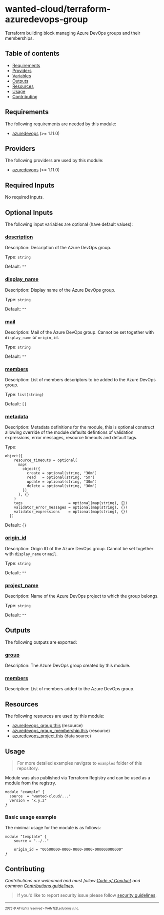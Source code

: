 <!-- BEGIN_TF_DOCS -->
# wanted-cloud/terraform-azuredevops-group

Terraform building block managing Azure DevOps groups and their memberships.

## Table of contents

- [Requirements](#requirements)
- [Providers](#providers)
- [Variables](#inputs)
- [Outputs](#outputs)
- [Resources](#resources)
- [Usage](#usage)
- [Contributing](#contributing)

## Requirements

The following requirements are needed by this module:

- <a name="requirement_azuredevops"></a> [azuredevops](#requirement\_azuredevops) (>= 1.11.0)

## Providers

The following providers are used by this module:

- <a name="provider_azuredevops"></a> [azuredevops](#provider\_azuredevops) (>= 1.11.0)

## Required Inputs

No required inputs.

## Optional Inputs

The following input variables are optional (have default values):

### <a name="input_description"></a> [description](#input\_description)

Description: Description of the Azure DevOps group.

Type: `string`

Default: `""`

### <a name="input_display_name"></a> [display\_name](#input\_display\_name)

Description: Display name of the Azure DevOps group.

Type: `string`

Default: `""`

### <a name="input_mail"></a> [mail](#input\_mail)

Description: Mail of the Azure DevOps group. Cannot be set together with `display_name` or `origin_id`.

Type: `string`

Default: `""`

### <a name="input_members"></a> [members](#input\_members)

Description: List of members descriptors to be added to the Azure DevOps group.

Type: `list(string)`

Default: `[]`

### <a name="input_metadata"></a> [metadata](#input\_metadata)

Description: Metadata definitions for the module, this is optional construct allowing override of the module defaults defintions of validation expressions, error messages, resource timeouts and default tags.

Type:

```hcl
object({
    resource_timeouts = optional(
      map(
        object({
          create = optional(string, "30m")
          read   = optional(string, "5m")
          update = optional(string, "30m")
          delete = optional(string, "30m")
        })
      ), {}
    )
    tags                     = optional(map(string), {})
    validator_error_messages = optional(map(string), {})
    validator_expressions    = optional(map(string), {})
  })
```

Default: `{}`

### <a name="input_origin_id"></a> [origin\_id](#input\_origin\_id)

Description: Origin ID of the Azure DevOps group. Cannot be set together with `display_name` or `mail`.

Type: `string`

Default: `""`

### <a name="input_project_name"></a> [project\_name](#input\_project\_name)

Description: Name of the Azure DevOps project to which the group belongs.

Type: `string`

Default: `""`

## Outputs

The following outputs are exported:

### <a name="output_group"></a> [group](#output\_group)

Description: The Azure DevOps group created by this module.

### <a name="output_members"></a> [members](#output\_members)

Description: List of members added to the Azure DevOps group.

## Resources

The following resources are used by this module:

- [azuredevops_group.this](https://registry.terraform.io/providers/microsoft/azuredevops/latest/docs/resources/group) (resource)
- [azuredevops_group_membership.this](https://registry.terraform.io/providers/microsoft/azuredevops/latest/docs/resources/group_membership) (resource)
- [azuredevops_project.this](https://registry.terraform.io/providers/microsoft/azuredevops/latest/docs/data-sources/project) (data source)

## Usage

> For more detailed examples navigate to `examples` folder of this repository.

Module was also published via Terraform Registry and can be used as a module from the registry.

```hcl
module "example" {
  source  = "wanted-cloud/..."
  version = "x.y.z"
}
```

### Basic usage example

The minimal usage for the module is as follows:

```hcl
module "template" {
    source = "../.."

    origin_id = "00b00000-0000-0000-0000-000000000000"
}
```
## Contributing

_Contributions are welcomed and must follow [Code of Conduct](https://github.com/wanted-cloud/.github?tab=coc-ov-file) and common [Contributions guidelines](https://github.com/wanted-cloud/.github/blob/main/docs/CONTRIBUTING.md)._

> If you'd like to report security issue please follow [security guidelines](https://github.com/wanted-cloud/.github?tab=security-ov-file).
---
<sup><sub>_2025 &copy; All rights reserved - WANTED.solutions s.r.o._</sub></sup>
<!-- END_TF_DOCS -->